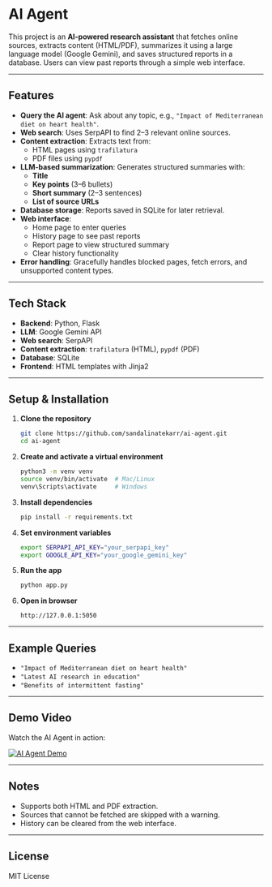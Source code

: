 # AI Agent

This project is an **AI-powered research assistant** that fetches online sources, extracts content (HTML/PDF), summarizes it using a large language model (Google Gemini), and saves structured reports in a database. Users can view past reports through a simple web interface.

---

## Features

- **Query the AI agent**: Ask about any topic, e.g., `"Impact of Mediterranean diet on heart health"`.
- **Web search**: Uses SerpAPI to find 2–3 relevant online sources.
- **Content extraction**: Extracts text from:
  - HTML pages using `trafilatura`
  - PDF files using `pypdf`
- **LLM-based summarization**: Generates structured summaries with:
  - **Title**  
  - **Key points** (3–6 bullets)  
  - **Short summary** (2–3 sentences)  
  - **List of source URLs**
- **Database storage**: Reports saved in SQLite for later retrieval.
- **Web interface**:  
  - Home page to enter queries  
  - History page to see past reports  
  - Report page to view structured summary  
  - Clear history functionality
- **Error handling**: Gracefully handles blocked pages, fetch errors, and unsupported content types.

---

## Tech Stack

- **Backend**: Python, Flask  
- **LLM**: Google Gemini API  
- **Web search**: SerpAPI  
- **Content extraction**: `trafilatura` (HTML), `pypdf` (PDF)  
- **Database**: SQLite  
- **Frontend**: HTML templates with Jinja2  

---

## Setup & Installation

1. **Clone the repository**
    ```bash
    git clone https://github.com/sandalinatekarr/ai-agent.git
    cd ai-agent
    ```

2. **Create and activate a virtual environment**
    ```bash
    python3 -m venv venv
    source venv/bin/activate  # Mac/Linux
    venv\Scripts\activate     # Windows
    ```

3. **Install dependencies**
    ```bash
    pip install -r requirements.txt
    ```

4. **Set environment variables**
    ```bash
    export SERPAPI_API_KEY="your_serpapi_key"
    export GOOGLE_API_KEY="your_google_gemini_key"
    ```

5. **Run the app**
    ```bash
    python app.py
    ```

6. **Open in browser**
    ```
    http://127.0.0.1:5050
    ```

---

## Example Queries

- `"Impact of Mediterranean diet on heart health"`  
- `"Latest AI research in education"`  
- `"Benefits of intermittent fasting"`

---

## Demo Video

Watch the AI Agent in action:

[![AI Agent Demo](https://drive.google.com/uc?id=1dbZrXH0aljAseATpTnVZT3ewFlpb9Ntl)](https://drive.google.com/file/d/1dbZrXH0aljAseATpTnVZT3ewFlpb9Ntl/view?usp=sharing)

---

## Notes

- Supports both HTML and PDF extraction.  
- Sources that cannot be fetched are skipped with a warning.  
- History can be cleared from the web interface.  

---

## License

MIT License
